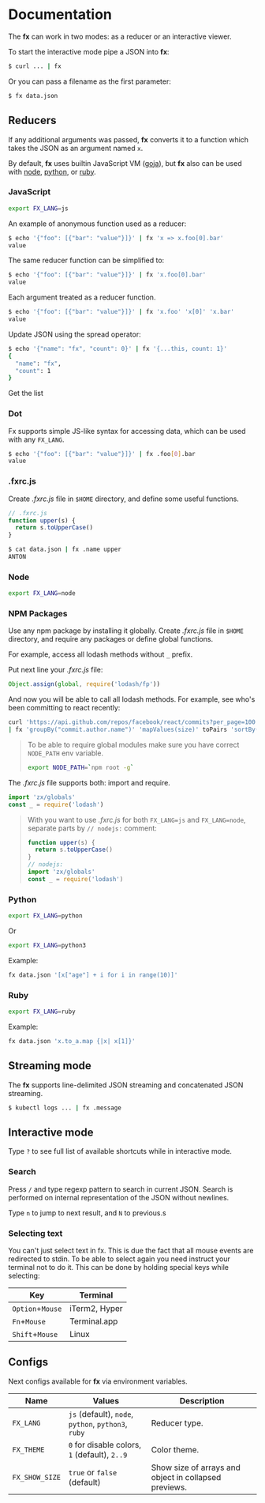 # Documentation

The **fx** can work in two modes: as a reducer or an interactive viewer.

To start the interactive mode pipe a JSON into **fx**:

```sh
$ curl ... | fx
```

Or you can pass a filename as the first parameter:

```sh
$ fx data.json
```

## Reducers

If any additional arguments was passed, **fx** converts it to a function which 
takes the JSON as an argument named `x`.

By default, **fx** uses builtin JavaScript VM ([goja](https://github.com/dop251/goja)), 
but **fx** also can be used with [node](#node), [python](#python), or [ruby](#ruby).

### JavaScript

```sh
export FX_LANG=js
```

An example of anonymous function used as a reducer:
```sh
$ echo '{"foo": [{"bar": "value"}]}' | fx 'x => x.foo[0].bar'
value
```

The same reducer function can be simplified to:

```sh
$ echo '{"foo": [{"bar": "value"}]}' | fx 'x.foo[0].bar'
value
```

Each argument treated as a reducer function.

```sh
$ echo '{"foo": [{"bar": "value"}]}' | fx 'x.foo' 'x[0]' 'x.bar'
value
```

Update JSON using the spread operator:

```sh
$ echo '{"name": "fx", "count": 0}' | fx '{...this, count: 1}'
{
  "name": "fx",
  "count": 1
}
```

Get the list 

### Dot

Fx supports simple JS-like syntax for accessing data, which can be used with any
`FX_LANG`.

```sh
$ echo '{"foo": [{"bar": "value"}]}' | fx .foo[0].bar
value
```

### .fxrc.js

Create _.fxrc.js_ file in `$HOME` directory, and define some useful functions.

```js
// .fxrc.js
function upper(s) {
  return s.toUpperCase()
}
```

```sh
$ cat data.json | fx .name upper
ANTON
```

### Node

```sh
export FX_LANG=node
```

### NPM Packages

Use any npm package by installing it globally. Create _.fxrc.js_ file in `$HOME` 
directory, and require any packages or define global functions.

For example, access all lodash methods without `_` prefix. 

Put next line your _.fxrc.js_ file:

```js
Object.assign(global, require('lodash/fp'))
```

And now you will be able to call all lodash methods. For example, see who's been committing to react recently:

```sh
curl 'https://api.github.com/repos/facebook/react/commits?per_page=100' \
| fx 'groupBy("commit.author.name")' 'mapValues(size)' toPairs 'sortBy(1)' reverse 'take(10)' fromPairs
```

> To be able to require global modules make sure you have correct `NODE_PATH` env variable.
> ```sh
> export NODE_PATH=`npm root -g`
> ```

The _.fxrc.js_ file supports both: import and require.

```js
import 'zx/globals'
const _ = require('lodash')
```

> With you want to use _.fxrc.js_ for both `FX_LANG=js` and `FX_LANG=node`,
> separate parts by `// nodejs:` comment:
> ```js
> function upper(s) {
>   return s.toUpperCase()
> }
> // nodejs:
> import 'zx/globals'
> const _ = require('lodash')
> ```

### Python

```sh
export FX_LANG=python
```
Or 
```sh
export FX_LANG=python3
```

Example:

```sh
fx data.json '[x["age"] + i for i in range(10)]'
```

### Ruby

```sh
export FX_LANG=ruby
```

Example:

```sh
fx data.json 'x.to_a.map {|x| x[1]}'
```

## Streaming mode

The **fx** supports line-delimited JSON streaming and concatenated JSON streaming.

```sh
$ kubectl logs ... | fx .message
```

## Interactive mode

Type `?` to see full list of available shortcuts while in interactive mode.

### Search

Press `/` and type regexp pattern to search in current JSON. 
Search is performed on internal representation of the JSON without newlines.

Type `n` to jump to next result, and `N` to previous.s

### Selecting text

You can't just select text in fx. This is due the fact that all mouse events are 
redirected to stdin. To be able to select again you need instruct your terminal 
not to do it. This can be done by holding special keys while selecting:

|       Key        |   Terminal    |
|------------------|---------------|
| `Option`+`Mouse` | iTerm2, Hyper |
| `Fn`+`Mouse`     | Terminal.app  |
| `Shift`+`Mouse`  | Linux         |


## Configs

Next configs available for **fx** via environment variables.

| Name           | Values                                              | Description                                           |
|----------------|-----------------------------------------------------|-------------------------------------------------------|
| `FX_LANG`      | `js` (default), `node`, `python`, `python3`, `ruby` | Reducer type.                                         |
| `FX_THEME`     | `0` for disable colors, `1` (default), `2..9`       | Color theme.                                          |
| `FX_SHOW_SIZE` | `true` or `false` (default)                         | Show size of arrays and object in collapsed previews. |
